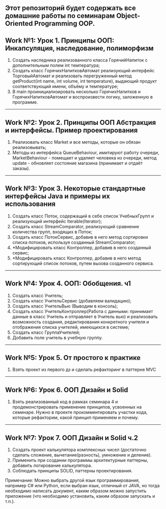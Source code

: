 Этот репозиторий будет содержать все домашние работы по семинарам Object-Oriented Programming OOP.
--------
Work №1: Урок 1. Принципы ООП: Инкапсуляция, наследование, полиморфизм
--------

 1. Создать наследника реализованного класса ГорячийНапиток с дополнительным полем int температура;
 2. Создать класс ГорячихНапитковАвтомат реализующий интерфейс ТорговыйАвтомат и реализовать перегруженный метод getProduct(int name, int volume, int temperature), выдающий продукт соответствующий имени, объёму и температуре;
 3. В main проинициализировать несколько ГорячихНапитков и ГорячихНапитковАвтомат и воспроизвести логику, заложенную в программе.

--------
Work №2: Урок 2. Принципы ООП Абстракция и интерфейсы. Пример проектирования
--------

1. Реализовать класс Market и все методы, которые он обязан реализовывать;
2. Методы из интерфейса QueueBehaviour, имитируют работу очереди, MarketBehaviour - помещает и удаляет человека из очереди, метод update - обновляет состояние магазина (принимает и отдаёт заказы).

--------
Work №3: Урок 3. Некоторые стандартные интерфейсы Java и примеры их использования
--------

1. Создать класс Поток, содержащий в себе список УчебныхГрупп и реализующий интерфейс Iterable(Iterator);
2. Создать класс StreamComparator, реализующий сравнение количества групп, входящих в Поток;
3. Создать класс ПотокСервис, добавив в него метод сортировки списка потоков, используя созданный StreamComparator;
4. *Модифицировать класс Контроллер, добавив в него созданный сервис;
5. *Модифицировать класс Контроллер, добавив в него метод сортирующий список потоков, путем вызова созданного сервиса.

--------
Work №4: Урок 4. ООП: Обобщения. ч1
--------

1. Создать класс Учитель;
2. Создать класс УчительСервис (добавляем валидацию);
3. Создать класс УчительВью (Выводим в консоль);
4. Создать класс УчительКонтроллер(Работа с данными: принимает данные в класс Учитель и отправляет в Учитель вью) и реализовать возможность создания, редактирования конкретного учителя и отображения списка учителей, имеющихся в системе;
5. Создать класс ГруппаУчителей;
6. Добавить поле учитель в учебную группу.

--------
Work №5: Урок 5. От простого к практике
--------

1. Взять проект из первого дз и сделать рефакторинг в паттерне MVC

--------
Work №6: Урок 6. ООП Дизайн и Solid
--------

1. Взять реализованный код в рамках семинара 4 и продемонстрировать применение принципов, усвоенных на семинаре. Нужно в проекте прокомментировать участки кода, которые рефакторим, какой принцип применяем и почему.

--------
Work №7: Урок 7. ООП Дизайн и Solid ч.2
--------

1. Создать проект калькулятора комплексных чисел (достаточно сделать сложение, вычетание(разность), умножение и деление).
2. Применить при создании программы архитектурные паттерны, добавить логирование калькулятора.
3. Соблюдать принципы SOLID, паттерны проектирования.

Примечание: Можно выбрать другой язык программирования, например C# или Python, если выбран язык, отличный от JAVA, но тогда необходимо написать документ, каким образом можно запустить приложение (что необходимо установить, каким образом запускать и т.п.).
